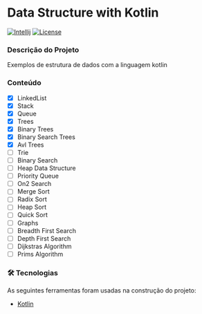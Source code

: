# Data Structure with Kotlin


[![Intellij](https://img.shields.io/badge/IntelliJIDEA-000000.svg?style=for-the-badge&logo=intellij-idea&logoColor=white)](https://www.jetbrains.com/pt-br/)
[![License](https://img.shields.io/badge/license-MIT-blue.svg)](https://github.com/yorae39/data_structure_kotlin/blob/main/LICENSE)


### Descrição do Projeto
Exemplos de estrutura de dados com a linguagem kotlin
###

### Conteúdo
- [X] LinkedList
- [X] Stack
- [X] Queue
- [X] Trees
- [X] Binary Trees
- [X] Binary Search Trees
- [X] Avl Trees
- [ ] Trie
- [ ] Binary Search
- [ ] Heap Data Structure
- [ ] Priority Queue
- [ ] On2 Search
- [ ] Merge Sort
- [ ] Radix Sort
- [ ] Heap Sort
- [ ] Quick Sort
- [ ] Graphs
- [ ] Breadth First Search
- [ ] Depth First Search
- [ ] Dijkstras Algorithm
- [ ] Prims Algorithm

###
### 🛠 Tecnologias

As seguintes ferramentas foram usadas na construção do projeto:

- [Kotlin](https://kotlinlang.org/)